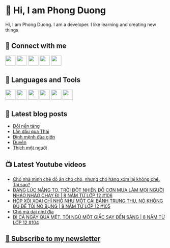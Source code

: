 # 👋 Hi, I am Phong Duong

Hi, I am Phong Duong. I am a developer. I like learning and creating new things

## 🔗 Connect with me
[<img height="32" width="32" src="https://cdn.jsdelivr.net/npm/simple-icons@v3/icons/youtube.svg" />](https://www.youtube.com/channel/UCXykqt3V2-9bYXKWZRcH0rA)
[<img height="32" width="32" src="https://cdn.jsdelivr.net/npm/simple-icons@v3/icons/instagram.svg" />](https://www.instagram.com/phongduonglh)
[<img height="32" width="32" src="https://cdn.jsdelivr.net/npm/simple-icons@v3/icons/twitter.svg" />](https://twitter.com/phongduonglh)
[<img height="32" width="32" src="https://cdn.jsdelivr.net/npm/simple-icons@v3/icons/facebook.svg" />](https://www.facebook.com/phongduonglh)
[<img height="32" width="32" src="https://cdn.jsdelivr.net/npm/simple-icons@v3/icons/linkedin.svg" />](https://www.linkedin.com/in/phongduonglh)

## 🧰 Languages and Tools

[<img height="32" width="32" src="https://cdn.jsdelivr.net/npm/simple-icons@v3/icons/javascript.svg" />](javascript)
[<img height="32" width="32" src="https://cdn.jsdelivr.net/npm/simple-icons@v3/icons/html5.svg" />](html5)
[<img height="32" width="32" src="https://cdn.jsdelivr.net/npm/simple-icons@v3/icons/css3.svg" />](css3)
[<img height="32" width="32" src="https://cdn.jsdelivr.net/npm/simple-icons@v3/icons/node-dot-js.svg" />](nodejs)
[<img height="32" width="32" src="https://cdn.jsdelivr.net/npm/simple-icons@v3/icons/react.svg" />](react)
[<img height="32" width="32" src="https://cdn.jsdelivr.net/npm/simple-icons@v3/icons/vue-dot-js.svg" />](vue)

## 📝 Latest blog posts

<!-- BLOG-POST-LIST:START -->
- [Đổi nền tảng](https://phongduong.dev/blog/2021/08/doi-nen-tang/)
- [Lần đầu qua Thái](https://phongduong.dev/blog/2021/08/lan-dau-qua-thai/)
- [Định mệnh đùa giỡn](https://phongduong.dev/blog/2021/08/dinh-menh-dua-gion/)
- [Duyên](https://phongduong.dev/blog/2021/08/duyen/)
- [Thích một người](https://phongduong.dev/blog/2021/08/thich-mot-nguoi/)
<!-- BLOG-POST-LIST:END -->

## 📺 Latest Youtube videos

<!-- YOUTUBE-VIDEO-LIST:START -->
- [Chó nhà mình chê đồ ăn cho chó, nhưng chó hàng xóm lại không chê. Tại sao?](https://www.youtube.com/watch?v=R8SDG6-NCD0)
- [ĐANG LÚC NẮNG TO, TRỜI ĐỘT NHIÊN ĐỔ CƠN MƯA LÀM MỌI NGƯỜI NHÁO NHÀO CHẠY ĐI | 8 NĂM TỪ LỚP 12 #106](https://www.youtube.com/watch?v=Lh2FrDzXCj0)
- [HỘP XÔI XOÀI CHỈ NHỎ NHƯ MỘT CÁI BÁNH TRUNG THU, NÓ KHÔNG ĐỦ ĐỂ TÔI NO BỤNG | 8 NĂM TỪ LỚP 12 #105](https://www.youtube.com/watch?v=jkGgjMhHDR4)
- [Chó mà dai như đỉa](https://www.youtube.com/watch?v=-eU1-v9izGw)
- [ĐI CẢ NGÀY QUÁ MỆT, TÔI NGỦ MỘT GIẤC SAY ĐẾN SÁNG | 8 NĂM TỪ LỚP 12 #104](https://www.youtube.com/watch?v=ZB5jVkpF8xU)
<!-- YOUTUBE-VIDEO-LIST:END -->

## [💌 Subscribe to my newsletter](https://koogio.substack.com/)
